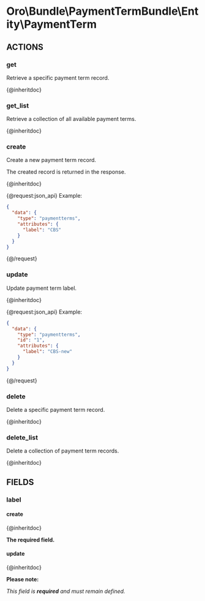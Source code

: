 # Oro\Bundle\PaymentTermBundle\Entity\PaymentTerm

## ACTIONS

### get

Retrieve a specific payment term record.

{@inheritdoc}

### get_list

Retrieve a collection of all available payment terms.

{@inheritdoc}

### create

Create a new payment term record.

The created record is returned in the response.

{@inheritdoc}

{@request:json_api}
Example:

```JSON
{
  "data": {
    "type": "paymentterms",
    "attributes": {
      "label": "CBS"
    }
  }
}

```
{@/request}

### update

Update payment term label.

{@inheritdoc}

{@request:json_api}
Example:

```JSON
{
  "data": {
    "type": "paymentterms",
    "id": "1",
    "attributes": {
      "label": "CBS-new"
    }
  }
}

```
{@/request}

### delete

Delete a specific payment term record.

{@inheritdoc}

### delete_list

Delete a collection of payment term records.

{@inheritdoc}

## FIELDS

### label

#### create

{@inheritdoc}

**The required field.**

#### update

{@inheritdoc}

**Please note:**

*This field is **required** and must remain defined.*
